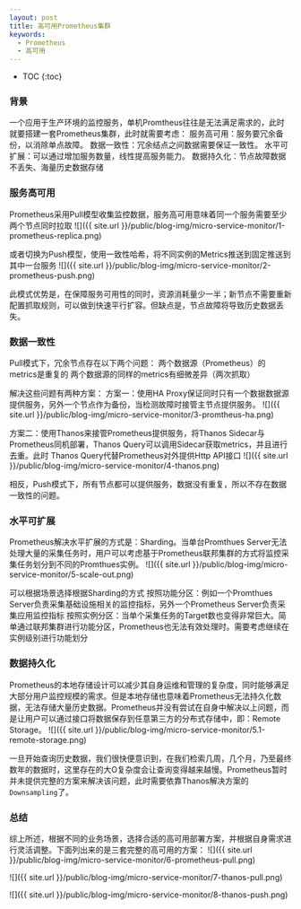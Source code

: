 ```yaml
---
layout: post
title: 高可用Prometheus集群
keywords:
  - Prometheus
  - 高可用
---
```


* TOC
{:toc}

### 背景
一个应用于生产环境的监控服务，单机Promtheus往往是无法满足需求的，此时就要搭建一套Prometheus集群，此时就需要考虑：
服务高可用：服务要冗余备份，以消除单点故障。
数据一致性：冗余结点之间数据需要保证一致性。
水平可扩展：可以通过增加服务数量，线性提高服务能力。
数据持久化：节点故障数据不丢失、海量历史数据存储
### 服务高可用
Prometheus采用Pull模型收集监控数据，服务高可用意味着同一个服务需要至少两个节点同时拉取
![]({{ site.url }}/public/blog-img/micro-service-monitor/1-prometheus-replica.png)

或者切换为Push模型，使用一致性哈希，将不同实例的Metrics推送到固定推送到其中一台服务
![]({{ site.url }}/public/blog-img/micro-service-monitor/2-prometheus-push.png)

此模式优势是，在保障服务可用性的同时，资源消耗量少一半；新节点不需要重新配置抓取规则，可以做到快速平行扩容。但缺点是，节点故障将导致历史数据丢失。
### 数据一致性
Pull模式下，冗余节点存在以下两个问题：
两个数据源（Prometheus）的metrics是重复的
两个数据源的同样的metrics有细微差异（两次抓取）

解决这些问题有两种方案：
方案一：使用HA Proxy保证同时只有一个数据数据源提供服务，另外一个节点作为备份，当检测故障时接管主节点提供服务。
![]({{ site.url }}/public/blog-img/micro-service-monitor/3-promtheus-ha.png)

方案二：使用Thanos来接管Prometheus提供服务，将Thanos Sidecar与Prometheus同机部署，Thanos Query可以调用Sidecar获取metrics，并且进行去重。此时 Thanos Query代替Prometheus对外提供Http API接口
![]({{ site.url }}/public/blog-img/micro-service-monitor/4-thanos.png)

相反，Push模式下，所有节点都可以提供服务，数据没有重复，所以不存在数据一致性的问题。
### 水平可扩展
Prometheus解决水平扩展的方式是：Sharding。当单台Promthues Server无法处理大量的采集任务时，用户可以考虑基于Prometheus联邦集群的方式将监控采集任务划分到不同的Promthues实例。
![]({{ site.url }}/public/blog-img/micro-service-monitor/5-scale-out.png)

可以根据场景选择根据Sharding的方式
按照功能分区：例如一个Promthues Server负责采集基础设施相关的监控指标，另外一个Prometheus Server负责采集应用监控指标
按照实例分区：当单个采集任务的Target数也变得非常巨大。简单通过联邦集群进行功能分区，Prometheus也无法有效处理时。需要考虑继续在实例级别进行功能划分

### 数据持久化
Prometheus的本地存储设计可以减少其自身运维和管理的复杂度，同时能够满足大部分用户监控规模的需求。但是本地存储也意味着Prometheus无法持久化数据，无法存储大量历史数据。Prometheus并没有尝试在自身中解决以上问题，而是让用户可以通过接口将数据保存到任意第三方的分布式存储中，即：Remote Storage。
![]({{ site.url }}/public/blog-img/micro-service-monitor/5.1-remote-storage.png)

一旦开始查询历史数据，我们很快便意识到，在我们检索几周，几个月，乃至最终数年的数据时，这里存在的大O复杂度会让查询变得越来越慢。Prometheus暂时并未提供完整的方案来解决该问题，此时需要依靠Thanos解决方案的 `Downsampling`了。


### 总结
综上所述，根据不同的业务场景，选择合适的高可用部署方案，并根据自身需求进行灵活调整。下面列出来的是三套完整的高可用的方案：
![]({{ site.url }}/public/blog-img/micro-service-monitor/6-prometheus-pull.png)

![]({{ site.url }}/public/blog-img/micro-service-monitor/7-thanos-pull.png)

![]({{ site.url }}/public/blog-img/micro-service-monitor/8-thanos-push.png)